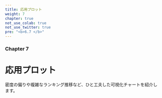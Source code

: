 ```yaml
---
title: 応用プロット
weight: 7
chapter: true
not_use_colab: true
not_use_twitter: true
pre: "<b>6.7 </b>"
---
```


### Chapter 7

# 応用プロット

密度の偏りや複雑なランキング推移など、ひと工夫した可視化チャートを紹介します。
